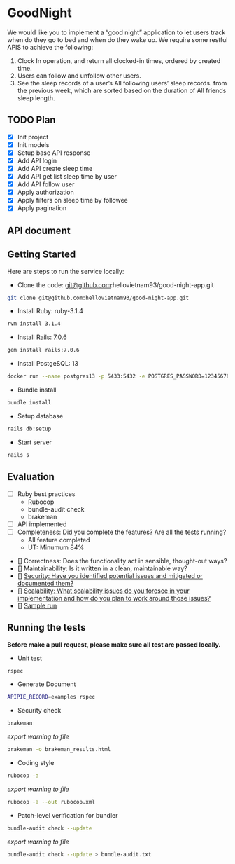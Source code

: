 # GoodNight

We would like you to implement a “good night” application to let users track when do they go to bed and when do they wake up.
We require some restful APIS to achieve the following:
1. Clock In operation, and return all clocked-in times, ordered by created time.
2. Users can follow and unfollow other users.
3. See the sleep records of a user’s All following users’ sleep records. from the previous week, which are sorted based on the duration of All friends sleep length.

## TODO Plan

- [x] Init project
- [x] Init models
- [x] Setup base API response
- [x] Add API login
- [x] Add API create sleep time
- [x] Add API get list sleep time by user
- [x] Add API follow user
- [x] Apply authorization
- [x] Apply filters on sleep time by followee
- [x] Apply pagination

## API document

<!-- ADD later -->

## Getting Started

Here are steps to run the service locally:
*  Clone the code: git@github.com:hellovietnam93/good-night-app.git

```bash
git clone git@github.com:hellovietnam93/good-night-app.git
```

*  Install Ruby: ruby-3.1.4

```bash
rvm install 3.1.4
```

*  Install Rails: 7.0.6

```bash
gem install rails:7.0.6
```

*  Install PostgeSQL: 13

```bash
docker run --name postgres13 -p 5433:5432 -e POSTGRES_PASSWORD=12345678 -v pg-data:/var/lib/postgresql/data -d postgres:13
```

*  Bundle install

```bash
bundle install
```

*  Setup database

```bash
rails db:setup
```
*  Start server

```bash
rails s
```

## Evaluation

- [ ] Ruby best practices
    - Rubocop
    - bundle-audit check
    - brakeman
- [ ] API implemented
- [ ] Completeness: Did you complete the features? Are all the tests running?
    - All feature completed
    - UT: Minumum 84%
- [] Correctness: Does the functionality act in sensible, thought-out ways?
- [] Maintainability: Is it written in a clean, maintainable way?
- [] [Security: Have you identified potential issues and mitigated or documented them?](./documents/security.md)
- [] [Scalability: What scalability issues do you foresee in your implementation and how do you plan to work around those issues?](./documents/scalability.md)
- [] [Sample run](./documents/sample.md)

## Running the tests

**Before make a pull request, please make sure all test are passed locally.**

*  Unit test

```bash
rspec
```

* Generate Document

```bash
APIPIE_RECORD=examples rspec
```

*  Security check

```bash
brakeman
```

*export warning to file*

```bash
brakeman -o brakeman_results.html
```

*  Coding style

```bash
rubocop -a
```

*export warning to file*

```bash
rubocop -a --out rubocop.xml
```

*  Patch-level verification for bundler

```bash
bundle-audit check --update
```

*export warning to file*

```bash
bundle-audit check --update > bundle-audit.txt
```
